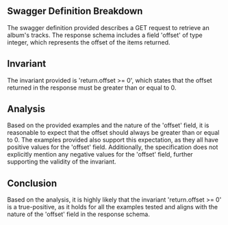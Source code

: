 ## Swagger Definition Breakdown
The swagger definition provided describes a GET request to retrieve an album's tracks. The response schema includes a field 'offset' of type integer, which represents the offset of the items returned.

## Invariant
The invariant provided is 'return.offset >= 0', which states that the offset returned in the response must be greater than or equal to 0.

## Analysis
Based on the provided examples and the nature of the 'offset' field, it is reasonable to expect that the offset should always be greater than or equal to 0. The examples provided also support this expectation, as they all have positive values for the 'offset' field. Additionally, the specification does not explicitly mention any negative values for the 'offset' field, further supporting the validity of the invariant.

## Conclusion
Based on the analysis, it is highly likely that the invariant 'return.offset >= 0' is a true-positive, as it holds for all the examples tested and aligns with the nature of the 'offset' field in the response schema.
